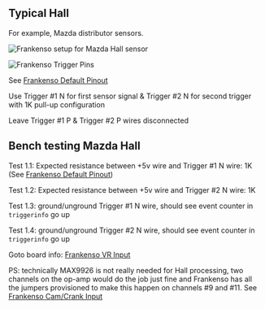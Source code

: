 ## Typical Hall

For example, Mazda distributor sensors.

![Frankenso setup for Mazda Hall sensor](Images/frankenso_set_for_Mazda_Hall.jpg)

![Frankenso Trigger Pins](Images/Frankenso_trigger_pins.png)

See [Frankenso Default Pinout](Hardware-Frankenso#default-pinout)

Use Trigger #1 N for first sensor signal & Trigger #2 N for second trigger with 1K pull-up configuration

Leave Trigger #1 P & Trigger #2 P wires disconnected

## Bench testing Mazda Hall

Test 1.1: Expected resistance between +5v wire and Trigger #1 N wire: 1K (See [Frankenso Default Pinout](Hardware-Frankenso#default-pinout))

Test 1.2: Expected resistance between +5v wire and Trigger #2 N wire: 1K

Test 1.3: ground/unground Trigger #1 N wire, should see event counter in `triggerinfo` go up

Test 1.4: ground/unground Trigger #2 N wire, should see event counter in `triggerinfo` go up

Goto board info: [Frankenso VR Input](Hardware-Frankenso#vr-input)

PS: technically MAX9926 is not really needed for Hall processing, two channels on the op-amp would do the job just fine and Frankenso has all the jumpers provisioned to make this happen on channels #9 and #11. See [Frankenso Cam/Crank Input](Hardware-Frankenso#camcrank-input)
